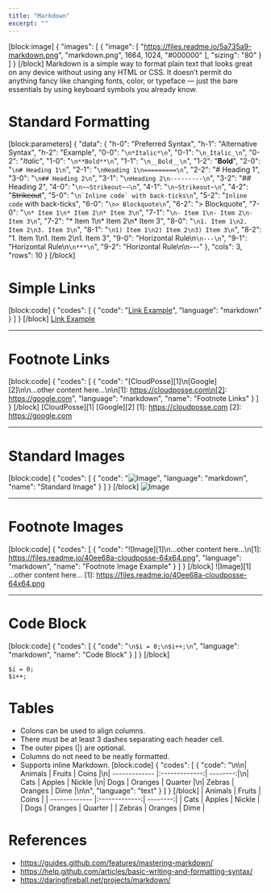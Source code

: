 ```yaml
---
title: "Markdown"
excerpt: ""
---
```

[block:image]
{
  "images": [
    {
      "image": [
        "https://files.readme.io/5a735a9-markdown.png",
        "markdown.png",
        1664,
        1024,
        "#000000"
      ],
      "sizing": "80"
    }
  ]
}
[/block]
Markdown is a simple way to format plain text that looks great on any device without using any HTML or CSS. It doesn’t permit do anything fancy like changing fonts, color, or typeface — just the bare essentials by using keyboard symbols you already know.

# Standard Formatting
[block:parameters]
{
  "data": {
    "h-0": "Preferred Syntax",
    "h-1": "Alternative Syntax",
    "h-2": "Example",
    "0-0": "```\n*Italic*\n```",
    "0-1": "```\n_Italic_\n```",
    "0-2": "*Italic*",
    "1-0": "```\n**Bold**\n```",
    "1-1": "```\n__Bold__\n```",
    "1-2": "**Bold**",
    "2-0": "```\n# Heading 1\n```",
    "2-1": "```\nHeading 1\n=========\n```",
    "2-2": "# Heading 1",
    "3-0": "```\n## Heading 2\n```",
    "3-1": "```\nHeading 2\n---------\n```",
    "3-2": "## Heading 2",
    "4-0": "```\n~~Strikeout~~\n```",
    "4-1": "```\n~Strikeout~\n```",
    "4-2": "~~Strikeout~~",
    "5-0": "```\n`Inline code` with back-ticks\n```",
    "5-2": "`Inline code` with back-ticks",
    "6-0": "```\n> Blockquote\n```",
    "6-2": "> Blockquote",
    "7-0": "```\n* Item 1\n* Item 2\n* Item 3\n```",
    "7-1": "```\n- Item 1\n- Item 2\n- Item 3\n```",
    "7-2": "* Item 1\n* Item 2\n* Item 3",
    "8-0": "```\n1. Item 1\n2. Item 2\n3. Item 3\n```",
    "8-1": "```\n1) Item 1\n2) Item 2\n3) Item 3\n```",
    "8-2": "1. Item 1\n1. Item 2\n1. Item 3",
    "9-0": "Horizontal Rule\n```\n---\n```",
    "9-1": "Horizontal Rule\n```\n***\n```",
    "9-2": "Horizontal Rule\n\n---"
  },
  "cols": 3,
  "rows": 10
}
[/block]
# Simple Links
[block:code]
{
  "codes": [
    {
      "code": "[Link Example](https://cloudposse.com)",
      "language": "markdown"
    }
  ]
}
[/block]
[Link Example](https://cloudposse.com)

---

# Footnote Links
[block:code]
{
  "codes": [
    {
      "code": "[CloudPosse][1]\n[Google][2]\n\n...other content here...\n\n[1]: https://cloudposse.com\n[2]: https://google.com",
      "language": "markdown",
      "name": "Footnote Links"
    }
  ]
}
[/block]
[CloudPosse][1]
[Google][2]
[1]: https://cloudposse.com
[2]: https://google.com

---

# Standard Images
[block:code]
{
  "codes": [
    {
      "code": "![Image](https://files.readme.io/40ee68a-cloudposse-64x64.png)",
      "language": "markdown",
      "name": "Standard Image"
    }
  ]
}
[/block]
![Image](https://files.readme.io/40ee68a-cloudposse-64x64.png)

---

# Footnote Images
[block:code]
{
  "codes": [
    {
      "code": "![Image][1]\n...other content here...\n[1]: https://files.readme.io/40ee68a-cloudposse-64x64.png",
      "language": "markdown",
      "name": "Footnote Image Example"
    }
  ]
}
[/block]
![Image][1]
...other content here...
[1]: https://files.readme.io/40ee68a-cloudposse-64x64.png

---

# Code Block

[block:code]
{
  "codes": [
    {
      "code": "```\n$i = 0;\n$i++;\n```",
      "language": "markdown",
      "name": "Code Block"
    }
  ]
}
[/block]
```
$i = 0;
$i++;
```

# Tables

* Colons can be used to align columns.
* There must be at least 3 dashes separating each header cell.
* The outer pipes (|) are optional. 
* Columns do not need to be neatly formatted. 
* Supports inline Markdown.
[block:code]
{
  "codes": [
    {
      "code": "\n\n| Animals       | Fruits        | Coins    |\n| ------------- |:-------------:| --------:|\n| Cats          | Apples        | Nickle   |\n| Dogs          | Oranges       | Quarter  |\n| Zebras        | Oranges       | Dime     |\n\n",
      "language": "text"
    }
  ]
}
[/block]
| Animals       | Fruits        | Coins    |
| ------------- |:-------------:| --------:|
| Cats          | Apples        | Nickle   |
| Dogs          | Oranges       | Quarter  |
| Zebras        | Oranges       | Dime     |

# References
* https://guides.github.com/features/mastering-markdown/
* https://help.github.com/articles/basic-writing-and-formatting-syntax/
* https://daringfireball.net/projects/markdown/